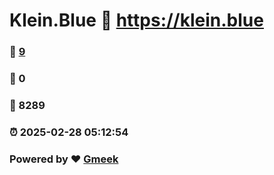 # Klein.Blue :link: https://klein.blue 
### :page_facing_up: [9](https://klein.blue/tag.html) 
### :speech_balloon: 0 
### :hibiscus: 8289 
### :alarm_clock: 2025-02-28 05:12:54 
### Powered by :heart: [Gmeek](https://github.com/Meekdai/Gmeek)
